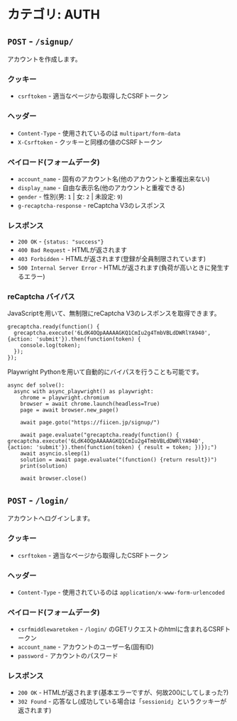 # カテゴリ: AUTH

## `POST` - `/signup/`
アカウントを作成します。
### クッキー
- `csrftoken` - 適当なページから取得したCSRFトークン
### ヘッダー
- `Content-Type` - 使用されているのは `multipart/form-data`
- `X-Csrftoken` - クッキーと同様の値のCSRFトークン
### ペイロード(フォームデータ)
- `account_name` - 固有のアカウント名(他のアカウントと重複出来ない)
- `display_name` - 自由な表示名(他のアカウントと重複できる)
- `gender` - 性別(男: `1` | 女: `2` | 未設定: `9`)
- `g-recaptcha-response` - reCaptcha V3のレスポンス
### レスポンス
- `200 OK` - `{status: "success"}`
- `400 Bad Request` - HTMLが返されます
- `403 Forbidden` - HTMLが返されます(登録が全員制限されています)
- `500 Internal Server Error` - HTMLが返されます(負荷が高いときに発生するエラー)
### reCaptcha バイパス
JavaScriptを用いて、無制限にreCaptcha V3のレスポンスを取得できます。
```
grecaptcha.ready(function() {
  grecaptcha.execute('6LdK4OQpAAAAAGKQ1CmIu2g4TmbVBLdDWRlYA940', {action: 'submit'}).then(function(token) {
    console.log(token);
  });
});
```
Playwright Pythonを用いて自動的にバイパスを行うことも可能です。
```
async def solve():
  async with async_playwright() as playwright:
    chrome = playwright.chromium
    browser = await chrome.launch(headless=True)
    page = await browser.new_page()
    
    await page.goto("https://fiicen.jp/signup/")
    
    await page.evaluate("grecaptcha.ready(function() { grecaptcha.execute('6LdK4OQpAAAAAGKQ1CmIu2g4TmbVBLdDWRlYA940', {action: 'submit'}).then(function(token) { result = token; })});")
    await asyncio.sleep(1)
    solution = await page.evaluate("(function() {return result})")
    print(solution)

    await browser.close()
```

## `POST` - `/login/`
アカウントへログインします。
### クッキー
- `csrftoken` - 適当なページから取得したCSRFトークン
### ヘッダー
- `Content-Type` - 使用されているのは `application/x-www-form-urlencoded`
### ペイロード(フォームデータ)
- `csrfmiddlewaretoken` - `/login/` のGETリクエストのhtmlに含まれるCSRFトークン
- `account_name` - アカウントのユーザー名(固有ID)
- `password` - アカウントのパスワード
### レスポンス
- `200 OK` - HTMLが返されます(基本エラーですが、何故200にしてしまった?)
- `302 Found` - 応答なし(成功している場合は「`sessionid`」というクッキーが返されます)